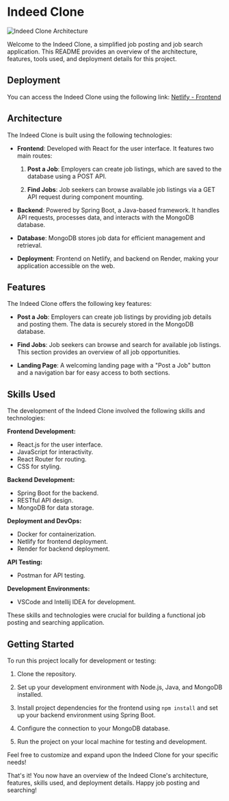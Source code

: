 # Indeed Clone

![Indeed Clone Architecture](https://github.com/PushpRatan/Indeed-Clone/assets/92618493/20ac94c1-4afb-4499-8108-a7f2b55432a0)

Welcome to the Indeed Clone, a simplified job posting and job search application. This README provides an overview of the architecture, features, tools used, and deployment details for this project.

## Deployment

You can access the Indeed Clone using the following link:
[Netlify - Frontend](https://your-frontend-link)

## Architecture

The Indeed Clone is built using the following technologies:

- **Frontend**: Developed with React for the user interface. It features two main routes:

  1. **Post a Job**: Employers can create job listings, which are saved to the database using a POST API.

  2. **Find Jobs**: Job seekers can browse available job listings via a GET API request during component mounting.

- **Backend**: Powered by Spring Boot, a Java-based framework. It handles API requests, processes data, and interacts with the MongoDB database.

- **Database**: MongoDB stores job data for efficient management and retrieval.


- **Deployment**: Frontend on Netlify, and backend on Render, making your application accessible on the web.

## Features

The Indeed Clone offers the following key features:

- **Post a Job**: Employers can create job listings by providing job details and posting them. The data is securely stored in the MongoDB database.

- **Find Jobs**: Job seekers can browse and search for available job listings. This section provides an overview of all job opportunities.

- **Landing Page**: A welcoming landing page with a "Post a Job" button and a navigation bar for easy access to both sections.

## Skills Used

The development of the Indeed Clone involved the following skills and technologies:

**Frontend Development:**
- React.js for the user interface.
- JavaScript for interactivity.
- React Router for routing.
- CSS for styling.

**Backend Development:**
- Spring Boot for the backend.
- RESTful API design.
- MongoDB for data storage.

**Deployment and DevOps:**
- Docker for containerization.
- Netlify for frontend deployment.
- Render for backend deployment.

**API Testing:**
- Postman for API testing.

**Development Environments:**
- VSCode and Intellij IDEA for development.

These skills and technologies were crucial for building a functional job posting and searching application.


## Getting Started

To run this project locally for development or testing:

1. Clone the repository.

2. Set up your development environment with Node.js, Java, and MongoDB installed.

3. Install project dependencies for the frontend using `npm install` and set up your backend environment using Spring Boot.

4. Configure the connection to your MongoDB database.

5. Run the project on your local machine for testing and development.

Feel free to customize and expand upon the Indeed Clone for your specific needs!

That's it! You now have an overview of the Indeed Clone's architecture, features, skills used, and deployment details. Happy job posting and searching!
